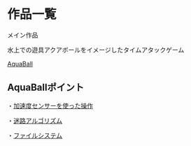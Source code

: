 # 作品一覧
メイン作品

水上での遊具アクアボールをイメージしたタイムアタックゲーム

[AquaBall](https://github.com/nittayoshihiro/AquaBall)

## AquaBallポイント

・[加速度センサーを使った操作](https://github.com/nittayoshihiro/AquaBall/blob/master/Assets/Script/GravityController.cs)

・[迷路アルゴリズム](https://github.com/nittayoshihiro/AquaBall/blob/master/Assets/Script/DrillingMethod.cs)

・[ファイルシステム](https://github.com/nittayoshihiro/AquaBall/blob/master/Assets/Script/FileController.cs)
